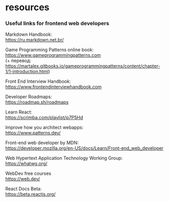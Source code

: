# resources
### Useful links for frontend web developers

Markdown Handbook:  
https://ru.markdown.net.br/

Game Programming Patterns online book:  
https://www.gameprogrammingpatterns.com  
(+ перевод: https://martalex.gitbooks.io/gameprogrammingpatterns/content/chapter-1/1-introduction.html)

Front End Interview Handbook:  
https://www.frontendinterviewhandbook.com

Developer Roadmaps:  
https://roadmap.sh/roadmaps

Learn React:  
https://scrimba.com/playlist/p7P5Hd 

Improve how you architect webapps:  
https://www.patterns.dev/

Front-end web developer by MDN:  
https://developer.mozilla.org/en-US/docs/Learn/Front-end_web_developer

Web Hypertext Application Technology Working Group:  
https://whatwg.org/

WebDev free courses  
https://web.dev/

React Docs Beta:  
https://beta.reactjs.org/
